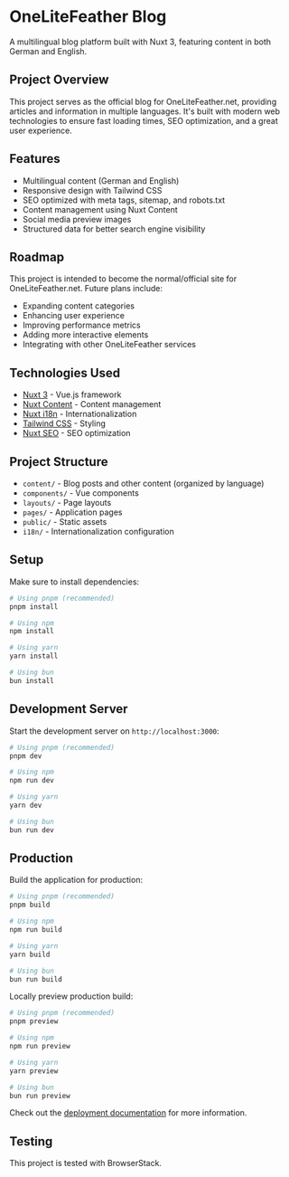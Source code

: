 # OneLiteFeather Blog

A multilingual blog platform built with Nuxt 3, featuring content in both German and English.

## Project Overview

This project serves as the official blog for OneLiteFeather.net, providing articles and information in multiple languages. It's built with modern web technologies to ensure fast loading times, SEO optimization, and a great user experience.

## Features

- Multilingual content (German and English)
- Responsive design with Tailwind CSS
- SEO optimized with meta tags, sitemap, and robots.txt
- Content management using Nuxt Content
- Social media preview images
- Structured data for better search engine visibility

## Roadmap

This project is intended to become the normal/official site for OneLiteFeather.net. Future plans include:

- Expanding content categories
- Enhancing user experience
- Improving performance metrics
- Adding more interactive elements
- Integrating with other OneLiteFeather services

## Technologies Used

- [Nuxt 3](https://nuxt.com/) - Vue.js framework
- [Nuxt Content](https://content.nuxtjs.org/) - Content management
- [Nuxt i18n](https://i18n.nuxtjs.org/) - Internationalization
- [Tailwind CSS](https://tailwindcss.com/) - Styling
- [Nuxt SEO](https://nuxtseo.com/) - SEO optimization

## Project Structure

- `content/` - Blog posts and other content (organized by language)
- `components/` - Vue components
- `layouts/` - Page layouts
- `pages/` - Application pages
- `public/` - Static assets
- `i18n/` - Internationalization configuration

## Setup

Make sure to install dependencies:

```bash
# Using pnpm (recommended)
pnpm install

# Using npm
npm install

# Using yarn
yarn install

# Using bun
bun install
```

## Development Server

Start the development server on `http://localhost:3000`:

```bash
# Using pnpm (recommended)
pnpm dev

# Using npm
npm run dev

# Using yarn
yarn dev

# Using bun
bun run dev
```

## Production

Build the application for production:

```bash
# Using pnpm (recommended)
pnpm build

# Using npm
npm run build

# Using yarn
yarn build

# Using bun
bun run build
```

Locally preview production build:

```bash
# Using pnpm (recommended)
pnpm preview

# Using npm
npm run preview

# Using yarn
yarn preview

# Using bun
bun run preview
```

Check out the [deployment documentation](https://nuxt.com/docs/getting-started/deployment) for more information.

## Testing

This project is tested with BrowserStack.
